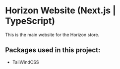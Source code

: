 # Horizon Website (Next.js | TypeScript)
This is the main website for the Horizon store.

## Packages used in this project:
- TailWindCSS